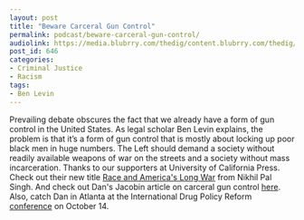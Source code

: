 ```yaml
---
layout: post
title: "Beware Carceral Gun Control"
permalink: podcast/beware-carceral-gun-control/
audiolink: https://media.blubrry.com/thedig/content.blubrry.com/thedig/The_Dig_-_EP_55_-_Levin.mp3
post_id: 646
categories: 
- Criminal Justice
- Racism
tags: 
- Ben Levin
---
```


Prevailing debate obscures the fact that we already have a form of gun control in the United States. As legal scholar Ben Levin explains, the problem is that it’s a form of gun control that is mostly about locking up poor black men in huge numbers. The Left should demand a society without readily available weapons of war on the streets and a society without mass incarceration. Thanks to our supporters at University of California Press. Check out their new title 
[Race and America's Long War](https://www.ucpress.edu/book.php?isbn=9780520296251) from Nikhil Pal Singh. And check out Dan's Jacobin article on carceral gun control [here](https://www.jacobinmag.com/2016/09/gun-control-mass-incarceration-drug-war-nra-shooters). Also, catch Dan in Atlanta at the International Drug Policy Reform [conference](https://eformconference.org/) on October 14.